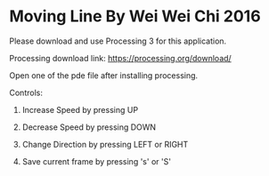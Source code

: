 # Moving Line By Wei Wei Chi 2016

Please download and use Processing 3 for this application. 

Processing download link: https://processing.org/download/

Open one of the pde file after installing processing.

Controls: 

1. Increase Speed by pressing UP

2. Decrease Speed by pressing DOWN

3. Change Direction by pressing LEFT or RIGHT

4. Save current frame by pressing 's' or 'S'
